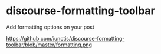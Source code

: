 # discourse-formatting-toolbar
Add formatting options on your post


https://github.com/iunctis/discourse-formatting-toolbar/blob/master/formatting.png 
